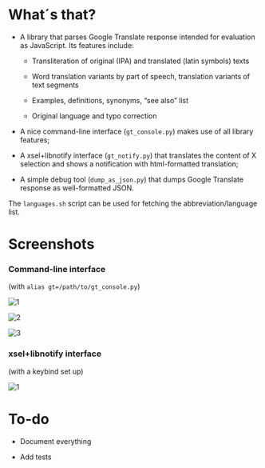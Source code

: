 # What´s that?

* A library that parses Google Translate response intended for evaluation as JavaScript. Its features include:

    * Transliteration of original (IPA) and translated (latin symbols) texts

    * Word translation variants by part of speech, translation variants of text segments

    * Examples, definitions, synonyms, “see also” list

    * Original language and typo correction

* A nice command-line interface (`gt_console.py`) makes use of all library features;

* A xsel+libnotify interface (`gt_notify.py`) that translates the content of X selection and shows a notification with html-formatted translation;

* A simple debug tool (`dump_as_json.py`) that dumps Google Translate response as well-formatted JSON.

The `languages.sh` script can be used for fetching the abbreviation/language list.

# Screenshots

### Command-line interface

(with `alias gt=/path/to/gt_console.py`)

![1](https://cloud.githubusercontent.com/assets/5462697/5557491/3427f084-8d11-11e4-8dc1-03401ad9fd89.png)

![2](https://cloud.githubusercontent.com/assets/5462697/5557493/44c76942-8d11-11e4-8bca-fbd550c1a2f4.png)

![3](https://cloud.githubusercontent.com/assets/5462697/5557495/63c2587a-8d11-11e4-88fe-76b21c3f3a10.png)

### xsel+libnotify interface

(with a keybind set up)

![1](https://cloud.githubusercontent.com/assets/5462697/5102702/8ae4583a-6fdf-11e4-91ed-259bf8f5a051.png)

# To-do

- Document everything

- Add tests
